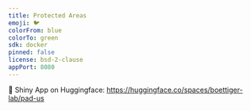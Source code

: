 ```yaml
---
title: Protected Areas
emoji: 🐦
colorFrom: blue
colorTo: green
sdk: docker
pinned: false
license: bsd-2-clause
appPort: 8080
---
```



:hugs: Shiny App on Huggingface: <https://huggingface.co/spaces/boettiger-lab/pad-us>

